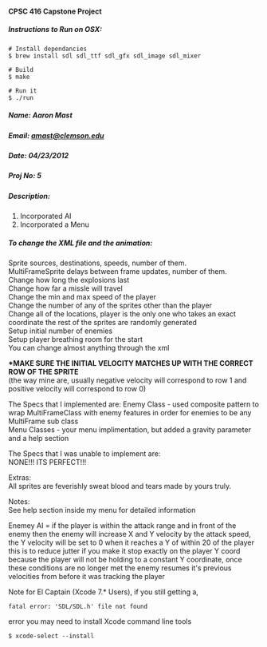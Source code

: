 #### CPSC 416 Capstone Project  
##### Instructions to Run on OSX:  

```
# Install dependancies
$ brew install sdl sdl_ttf sdl_gfx sdl_image sdl_mixer

# Build
$ make

# Run it
$ ./run
```

##### Name: Aaron Mast
##### Email: amast@clemson.edu</h4>
##### Date: 04/23/2012
##### Proj No: 5

##### Description:
1. Incorporated AI
2. Incorporated a Menu

##### To change the XML file and the animation:  
Sprite sources, destinations, speeds, number of them.  
MultiFrameSprite delays between frame updates, number of them.  
Change how long the explosions last  
Change how far a missle will travel  
Change the min and max speed of the player  
Change the number of any of the sprites other than the player  
Change all of the locations, player is the only one who takes an exact  
coordinate the rest of the sprites are randomly generated  
Setup initial number of enemies  
Setup player breathing room for the start  
You can change almost anything through the xml  


**\*MAKE SURE THE INITIAL VELOCITY MATCHES UP WITH THE CORRECT ROW OF THE SPRITE**  
(the way mine are, usually negative velocity will correspond to row 1 and positive velocity will correspond to row 0)

The Specs that I implemented are: 
Enemy Class - used composite pattern to wrap MultiFrameClass with enemy features in order for enemies to be any MultiFrame sub class  
Menu Classes - your menu implimentation, but added a gravity parameter and a help section  

The Specs that I was unable to implement are:  
NONE!!! ITS PERFECT!!!  

Extras:  
All sprites are feverishly sweat blood and tears made by yours truly.  

Notes:  
See help section inside my menu for detailed information  

Enemey AI = if the player is within the attack range and in front of the enemy then the enemy will increase X and Y velocity by the attack speed, the Y velocity will be set to 0 when it reaches a Y of within 20 of the player
this is to reduce jutter if you make it stop exactly on the player Y coord because the player will not be holding to a constant Y coordinate, once these conditions are no longer met the enemy resumes it's previous velocities from before it was tracking the player


Note for El Captain (Xcode 7.* Users), if you still getting a,  

```fatal error: 'SDL/SDL.h' file not found```

error you may need to install Xcode command line tools  

```$ xcode-select --install```

